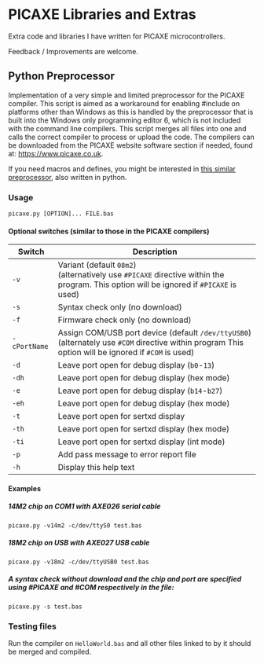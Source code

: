 # PICAXE Libraries and Extras
Extra code and libraries I have written for PICAXE microcontrollers.

Feedback / Improvements are welcome.

## Python Preprocessor
Implementation of a very simple and limited preprocessor for the PICAXE compiler.
This script is aimed as a workaround for enabling #include on platforms other than Windows as this
is handled by the preprocessor that is built into the Windows only programming editor 6, which is
not included with the command line compilers.
This script merges all files into one and calls the correct compiler to process or upload the code.
The compilers can be downloaded from the PICAXE website software section if needed, found at:
https://www.picaxe.co.uk.

If you need macros and defines, you might be interested in [this similar preprocessor](https://github.com/Patronics/PicaxePreprocess), also written in python.

### Usage
```
picaxe.py [OPTION]... FILE.bas
```

#### Optional switches (similar to those in the PICAXE compilers)

| Switch       | Description                                                                                                                                             |
| ------------ | ------------------------------------------------------------------------------------------------------------------------------------------------------- |
| `-v`         | Variant (default `08m2`) <br>(alternatively use `#PICAXE` directive within the program. This option will be ignored if `#PICAXE` is used)               |
| `-s`         | Syntax check only (no download)                                                                                                                         |
| `-f`         | Firmware check only (no download)                                                                                                                       |
| `-cPortName` | Assign COM/USB port device (default `/dev/ttyUSB0`) <br>(alternately use `#COM` directive within program This option will be ignored if `#COM` is used) |
| `-d`         | Leave port open for debug display (`b0`-`13`)                                                                                                           |
| `-dh`        | Leave port open for debug display (hex mode)                                                                                                            |
| `-e`         | Leave port open for debug display (`b14`-`b27`)                                                                                                         |
| `-eh`        | Leave port open for debug display (hex mode)                                                                                                            |
| `-t`         | Leave port open for sertxd display                                                                                                                      |
| `-th`        | Leave port open for sertxd display (hex mode)                                                                                                           |
| `-ti`        | Leave port open for sertxd display (int mode)                                                                                                           |
| `-p`         | Add pass message to error report file                                                                                                                   |
| `-h`         | Display this help text                                                                                                                                  |

#### Examples
##### 14M2 chip on COM1 with AXE026 serial cable
```
picaxe.py -v14m2 -c/dev/ttyS0 test.bas
```

##### 18M2 chip on USB with AXE027 USB cable
```
picaxe.py -v18m2 -c/dev/ttyUSB0 test.bas
```

##### A syntax check without download and the chip and port are specified using #PICAXE and #COM respectively in the file:
```
picaxe.py -s test.bas
```

### Testing files
Run the compiler on `HelloWorld.bas` and all other files linked to by it should be merged and compiled.
